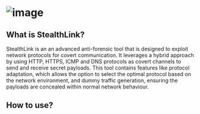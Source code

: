 # ![image](https://github.com/user-attachments/assets/b0e04f46-d7d6-4e3a-b23e-0894857280a8)

## What is StealthLink?
StealthLink is an an advanced anti-forensic tool that is designed to exploit network protocols for covert communication. It leverages a hybrid approach by using HTTP, HTTPS, ICMP and DNS protocols as covert channels to send and receive secret payloads. This tool contains features like protocol adaptation, which allows the option to select the optimal protocol based on the network environment, and dummy traffic generation, ensuring the payloads are concealed within normal network behaviour.

## How to use?
